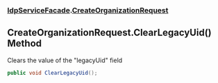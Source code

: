 ### [IdpServiceFacade](../index.md 'IdpServiceFacade').[CreateOrganizationRequest](index.md 'IdpServiceFacade\.CreateOrganizationRequest')

## CreateOrganizationRequest\.ClearLegacyUid\(\) Method

Clears the value of the "legacyUid" field

```csharp
public void ClearLegacyUid();
```